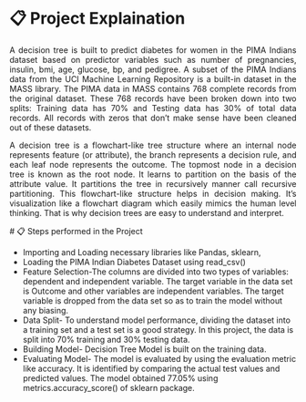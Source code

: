 # 📋 Project Explaination
<p align="justify">
A decision tree is built to predict diabetes for women in the PIMA Indians dataset based on predictor variables such as number of pregnancies, insulin, bmi, age, glucose, bp, and pedigree. A subset of the PIMA Indians data from the UCI Machine Learning Repository is a built-in dataset in the MASS library. The PIMA data in MASS contains 768 complete records from the original dataset. These 768 records have been broken down into two splits: Training data has 70% and Testing data has 30% of total data records. All records with zeros that don’t make sense have been cleaned out of these datasets.
</p>
<p align="justify">
A decision tree is a flowchart-like tree structure where an internal node represents feature (or attribute), the branch represents a decision rule, and each leaf node represents the outcome. The topmost node in a decision tree is known as the root node. It learns to partition on the basis of the attribute value. It partitions the tree in recursively manner call recursive partitioning. This flowchart-like structure helps in decision making. It’s visualization like a flowchart diagram which easily mimics the human level thinking. That is why decision trees are easy to understand and interpret.
</p>
# 📋 Steps performed in the Project


- Importing and Loading necessary libraries like Pandas, sklearn, 
- Loading the PIMA Indian Diabetes Dataset using read_csv()
- Feature Selection-The columns are divided into two types of variables: dependent and independent variable. The target variable in the data set is Outcome and other variables are independent variables. The target variable is dropped from the data set so as to train the model without any biasing.
- Data Split- To understand model performance, dividing the dataset into a training set and a test set is a good strategy. In this project, the data is split into 70% training and 30% testing data.
- Building Model- Decision Tree Model is built on the training data.
- Evaluating Model- The model is evaluated by using the evaluation metric like accuracy. It is identified by comparing the actual test values and predicted values. The model obtained 77.05% using metrics.accuracy_score() of sklearn package.

